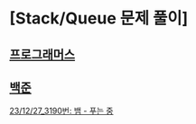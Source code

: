 # [Stack/Queue 문제 풀이]

## [프로그래머스](https://school.programmers.co.kr/learn/courses/30/parts/12081)


## [백준](https://www.acmicpc.net)
[23/12/27_3190번: 뱀 - 푸는 중](https://www.acmicpc.net/problem/16652)

